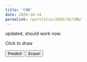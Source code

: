 ```yaml
--- 
title: 'CNN' 
date: 2020-10-24 
permalink: /portfolio/2020/10/CNN/ 
---
```


updated, should work now.



<div id="canvas">Click to draw<br/></div>
<script src="https://cdn.jsdelivr.net/npm/@tensorflow/tfjs@2.0.0/dist/tf.min.js"></script>
<script src="https://cdnjs.cloudflare.com/ajax/libs/Chart.js/2.5.0/Chart.min.js"></script>
<body>
<script>
function create_container() {
    function createCanvas(parent, width, height) {
        var canvas = {};
        canvas.node = document.createElement('canvas');
        canvas.context = canvas.node.getContext('2d');
        canvas.node.width = width || 100;
        canvas.node.height = height || 100;
        parent.appendChild(canvas.node);
        return canvas;
    }
    function init(container, width, height, fillColor) {
        var canvas = createCanvas(container, width, height);
        var ctx = canvas.context;
        ctx.fillCircle = function(x, y, radius, fillColor) {
            this.fillStyle = fillColor;
            this.beginPath();
            this.moveTo(x, y);
            this.arc(x, y, radius, 0, Math.PI * 2, false);
            this.fill();
        };
        ctx.clearTo = function(fillColor) {
            ctx.fillStyle = fillColor;
            ctx.fillRect(0, 0, width, height);
        };
        ctx.clearTo(fillColor || "#ddd");
        canvas.node.onmousemove = function(e) {
            if (!canvas.isDrawing) {
               return;
            }
            var x = e.pageX - this.offsetLeft;
            var y = e.pageY - this.offsetTop;
            var radius = 10; 
            var fillColor = '#FF0000';
            ctx.fillCircle(x, y, radius, fillColor);
        };
        canvas.node.onmousedown = function(e) {
            canvas.isDrawing = true;
        };
        canvas.node.onmouseup = function(e) {
            canvas.isDrawing = false;
        };
        ctx.lineWidth = 2;
				ctx.strokeStyle="#000000";
				ctx.strokeRect(0, 0, width, height);
        return canvas
    }
    var container = document.getElementById('canvas');
    var canvas  = init(container, 200,200, '#0000');
		return canvas
}
var canvas = create_container();
</script>

<script>
function erase(canvas){
    const context = canvas.node.getContext('2d');
    context.clearRect(0, 0, canvas.node.width, canvas.node.height);
    context.strokeStyle="#000000";
    context.strokeRect(0, 0, canvas.node.width, canvas.node.height);
    
   	this.bar_chart_object.destroy();
    
    
}
</script>

<script>
async function load_model() {
    let m = await tf.loadLayersModel('https://raw.githubusercontent.com/dijkstrar/dijkstrar.github.io/master/files/model.json','https://raw.githubusercontent.com/dijkstrar/dijkstrar.github.io/master/files/group1-shard1of1.bin');
    return m;
}
</script>

<script>
async function predict(canvas){
    var gfg = canvas.node.getContext("2d");
    var g =  gfg.getImageData(0, 0, 200, 200); 
    const tens = tf.browser.fromPixels(g,1).resizeNearestNeighbor([28, 28]).div(255);
    let model = load_model();
    console.log('finished loading');

    model.then(model => {
        const prediction = model.predict(tens.reshape([1, 28, 28, 1]),);
    	create_chart(Array.from(prediction.dataSync()));
        showChart();
    });
    
}
</script>



<script>
function determine_colors(arr){
	max_num = Math.max.apply(Math, arr)
    newArr =[];
    for(i=0; i<arr.length; i++){
    		if (arr[i]==max_num){
        	newArr.push('#000000');
          }
        else newArr.push('#666a70');
    }
    return newArr;
 }
</script>

<script>
function convert(arr){
    newArr =[];
    for(i=0; i<arr.length; i++){
        newArr.push(arr[i].toFixed(2));
    }
    return newArr;
}
</script>

<script>
async function create_chart(prediction){
    bar_chart_object = new Chart(document.getElementById("bar-chart"), {
        type: 'bar',
        data: {
        	labels: Array.from(Array(10).keys()),
        	datasets: [
        			{
          label: "Probability",
          backgroundColor: determine_colors(prediction),
          data: convert(prediction)
        }
      ]
        },
        options: {
        scales: {
            xAxes: [{
                barPercentage: 1,
                gridLines: {
                    display:false
                }
            }],
            yAxes: [{
            ticks: {
                max: 1},
                gridLines: {
                    display:false
                }   
            }]
        },
        legend: { display: false },
        responsive: false,
        maintainAspectRatio: true,
        title: {
            display: true,
            text: 'Predicted Number from Drawing'
        }
        }
    });
	return bar_chart_object
}
</script>


<script>
    function showChart(){
        document.getElementById('bar-chart').style.display='block';
    }
</script>

<button onclick="predict(canvas)">Predict!</button> 
<button onclick="erase(canvas)">Erase!</button> 
<div><canvas id="bar-chart"></canvas></div>

</body>